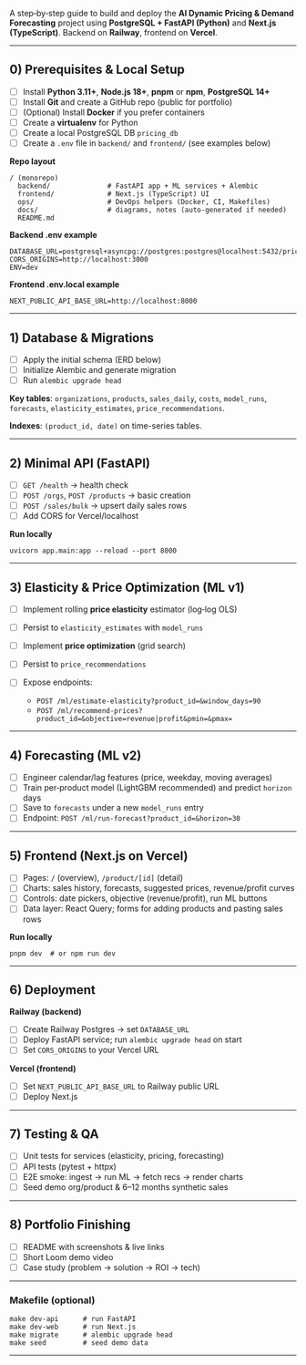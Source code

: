 
A step‑by‑step guide to build and deploy the **AI Dynamic Pricing & Demand Forecasting** project using **PostgreSQL + FastAPI (Python)** and **Next.js (TypeScript)**. Backend on **Railway**, frontend on **Vercel**.

---

## 0) Prerequisites & Local Setup

* [ ] Install **Python 3.11+**, **Node.js 18+**, **pnpm** or **npm**, **PostgreSQL 14+**
* [ ] Install **Git** and create a GitHub repo (public for portfolio)
* [ ] (Optional) Install **Docker** if you prefer containers
* [ ] Create a **virtualenv** for Python
* [ ] Create a local PostgreSQL DB `pricing_db`
* [ ] Create a `.env` file in `backend/` and `frontend/` (see examples below)

**Repo layout**

```
/ (monorepo)
  backend/              # FastAPI app + ML services + Alembic
  frontend/             # Next.js (TypeScript) UI
  ops/                  # DevOps helpers (Docker, CI, Makefiles)
  docs/                 # diagrams, notes (auto-generated if needed)
  README.md
```

**Backend .env example**

```
DATABASE_URL=postgresql+asyncpg://postgres:postgres@localhost:5432/pricing_db
CORS_ORIGINS=http://localhost:3000
ENV=dev
```

**Frontend .env.local example**

```
NEXT_PUBLIC_API_BASE_URL=http://localhost:8000
```

---

## 1) Database & Migrations

* [ ] Apply the initial schema (ERD below)
* [ ] Initialize Alembic and generate migration
* [ ] Run `alembic upgrade head`

**Key tables**: `organizations`, `products`, `sales_daily`, `costs`, `model_runs`, `forecasts`, `elasticity_estimates`, `price_recommendations`.

**Indexes**: `(product_id, date)` on time-series tables.

---

## 2) Minimal API (FastAPI)

* [ ] `GET /health` → health check
* [ ] `POST /orgs`, `POST /products` → basic creation
* [ ] `POST /sales/bulk` → upsert daily sales rows
* [ ] Add CORS for Vercel/localhost

**Run locally**

```
uvicorn app.main:app --reload --port 8000
```

---

## 3) Elasticity & Price Optimization (ML v1)

* [ ] Implement rolling **price elasticity** estimator (log‑log OLS)
* [ ] Persist to `elasticity_estimates` with `model_runs`
* [ ] Implement **price optimization** (grid search)
* [ ] Persist to `price_recommendations`
* [ ] Expose endpoints:

  * `POST /ml/estimate-elasticity?product_id=&window_days=90`
  * `POST /ml/recommend-prices?product_id=&objective=revenue|profit&pmin=&pmax=`

---

## 4) Forecasting (ML v2)

* [ ] Engineer calendar/lag features (price, weekday, moving averages)
* [ ] Train per‑product model (LightGBM recommended) and predict `horizon` days
* [ ] Save to `forecasts` under a new `model_runs` entry
* [ ] Endpoint: `POST /ml/run-forecast?product_id=&horizon=30`

---

## 5) Frontend (Next.js on Vercel)

* [ ] Pages: `/` (overview), `/product/[id]` (detail)
* [ ] Charts: sales history, forecasts, suggested prices, revenue/profit curves
* [ ] Controls: date pickers, objective (revenue/profit), run ML buttons
* [ ] Data layer: React Query; forms for adding products and pasting sales rows

**Run locally**

```
pnpm dev  # or npm run dev
```

---

## 6) Deployment

**Railway (backend)**

* [ ] Create Railway Postgres → set `DATABASE_URL`
* [ ] Deploy FastAPI service; run `alembic upgrade head` on start
* [ ] Set `CORS_ORIGINS` to your Vercel URL

**Vercel (frontend)**

* [ ] Set `NEXT_PUBLIC_API_BASE_URL` to Railway public URL
* [ ] Deploy Next.js

---

## 7) Testing & QA

* [ ] Unit tests for services (elasticity, pricing, forecasting)
* [ ] API tests (pytest + httpx)
* [ ] E2E smoke: ingest → run ML → fetch recs → render charts
* [ ] Seed demo org/product & 6–12 months synthetic sales

---

## 8) Portfolio Finishing

* [ ] README with screenshots & live links
* [ ] Short Loom demo video
* [ ] Case study (problem → solution → ROI → tech)

---

### Makefile (optional)

```
make dev-api      # run FastAPI
make dev-web      # run Next.js
make migrate      # alembic upgrade head
make seed         # seed demo data
```

---